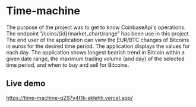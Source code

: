 # Time-machine

The purpose of the project was to get to know CoinbaseApi's operations. The endpoint ”/coins/{id}/market_chart/range” has been use in this project. The end user of the application can view the EUR/BTC changes of Bitcoins in euros for the desired time period. The application displays the values for each day. The application shows longest bearish trend in Bitcoin within a given date range, the maximum trading volume (and day) of the selected time period, and when to buy and sell for Bitcoins.

## Live demo

https://time-machine-q297y4t1k-sklehti.vercel.app/




